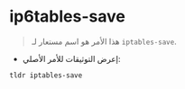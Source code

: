 # ip6tables-save

> هذا الأمر هو اسم مستعار لـ `iptables-save`.

- إعرض التوثيقات للأمر الأصلي:

`tldr iptables-save`
